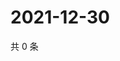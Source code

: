 # 2021-12-30

共 0 条

<!-- BEGIN WEIBO -->
<!-- 最后更新时间 Thu Dec 30 2021 13:14:37 GMT+0800 (China Standard Time) -->

<!-- END WEIBO -->
